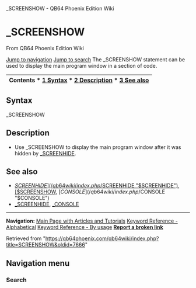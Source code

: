 


\_SCREENSHOW - QB64 Phoenix Edition Wiki








# \_SCREENSHOW



From QB64 Phoenix Edition Wiki



[Jump to navigation](#mw-head)
[Jump to search](#searchInput)
The \_SCREENSHOW statement can be used to display the main program window in a section of code.


  






| Contents * [1 Syntax](#Syntax) * [2 Description](#Description) * [3 See also](#See_also) |
| --- |


## Syntax


\_SCREENSHOW
  




## Description


* Use \_SCREENSHOW to display the main program window after it was hidden by [\_SCREENHIDE](/qb64wiki/index.php/SCREENHIDE "SCREENHIDE").


  




## See also


* [$SCREENHIDE](/qb64wiki/index.php/$SCREENHIDE "$SCREENHIDE"), [$SCREENSHOW](/qb64wiki/index.php/$SCREENSHOW "$SCREENSHOW"), [$CONSOLE](/qb64wiki/index.php/$CONSOLE "$CONSOLE")
* [\_SCREENHIDE](/qb64wiki/index.php/SCREENHIDE "SCREENHIDE"), [\_CONSOLE](/qb64wiki/index.php/CONSOLE "CONSOLE")


  






---


**Navigation:**
[Main Page with Articles and Tutorials](/qb64wiki/index.php/Main_Page "Main Page")
[Keyword Reference - Alphabetical](/qb64wiki/index.php/Keyword_Reference_-_Alphabetical "Keyword Reference - Alphabetical")
[Keyword Reference - By usage](/qb64wiki/index.php/Keyword_Reference_-_By_usage "Keyword Reference - By usage")
**[Report a broken link](https://qb64phoenix.com/forum/showthread.php?tid=2800)**  





Retrieved from "<https://qb64phoenix.com/qb64wiki/index.php?title=SCREENSHOW&oldid=7666>"




## Navigation menu








### Search





















